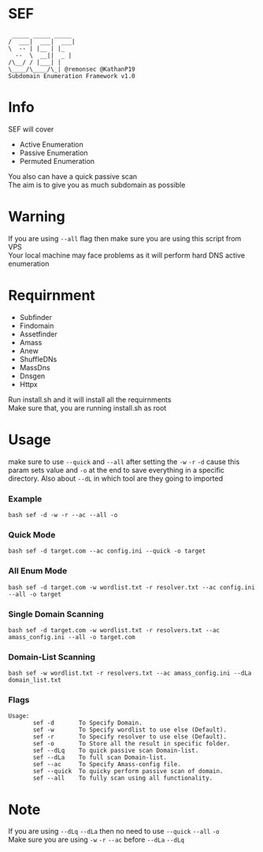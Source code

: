 # SEF

```
 _____ _____ _____
/  ___|  ___|  ___|
\  -- | |__ | |_
  --  \  __||  _ |
/\__/ / |___| |
\____/\____/\_| @remonsec @KathanP19
Subdomain Enumeration Framework v1.0
```

# Info

SEF will cover  
* Active Enumeration
* Passive Enumeration
* Permuted Enumeration

You also can have a quick passive scan \
The aim is to give you as much subdomain as possible

# Warning

If you are using `--all` flag then make sure you are using this script from VPS \
Your local machine may face problems as it will perform hard DNS active enumeration

# Requirnment 

* Subfinder
* Findomain
* Assetfinder
* Amass
* Anew
* ShuffleDNs
* MassDns
* Dnsgen
* Httpx

Run install.sh and it will install all the requirnments \
Make sure that, you are running install.sh as root

# Usage

make sure to use `--quick` and `--all` after setting the `-w` `-r` `-d` cause this param sets value and `-o` at the end to save everything in a specific directory. Also about `--dL` in which tool are they going to imported

### Example

```
bash sef -d -w -r --ac --all -o
```
### Quick Mode 

```
bash sef -d target.com --ac config.ini --quick -o target
```

### All Enum Mode

```
bash sef -d target.com -w wordlist.txt -r resolver.txt --ac config.ini --all -o target 
```
### Single Domain Scanning

```
bash sef -d target.com -w wordlist.txt -r resolvers.txt --ac amass_config.ini --all -o target.com
```

### Domain-List Scanning 

```
bash sef -w wordlist.txt -r resolvers.txt --ac amass_config.ini --dLa domain_list.txt
```
### Flags

```
Usage: 
       sef -d       To Specify Domain.
       sef -w       To Specify wordlist to use else (Default).
       sef -r       To Specify resolver to use else (Default).
       sef -o       To Store all the result in specific folder.
       sef --dLq    To quick passive scan Domain-list.
       sef --dLa    To full scan Domain-list.
       sef --ac     To Specify Amass-config file.
       sef --quick  To quicky perform passive scan of domain.
       sef --all    To fully scan using all functionality.
```

# Note

If you are using `--dLq` `--dLa` then no need to use `--quick` `--all` `-o` \
Make sure you are using `-w` `-r` `--ac` before `--dLa` `--dLq`